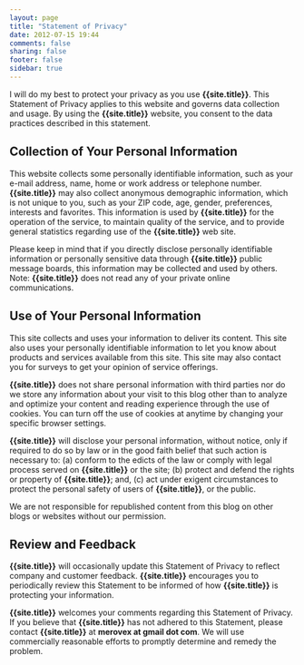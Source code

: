 ```yaml
---
layout: page
title: "Statement of Privacy"
date: 2012-07-15 19:44
comments: false
sharing: false
footer: false
sidebar: true
---
```


I will do my best to protect your privacy as you use **{{site.title}}**. This Statement of Privacy applies to this website and governs data collection and usage.
By using the **{{site.title}}** website, you consent to the data practices described in this statement.

Collection of Your Personal Information
--------------

This website collects some personally identifiable information, such as your e-mail address, name, home or work address or telephone number. **{{site.title}}** may also collect anonymous demographic information, which is not unique to you, such as your ZIP code, age, gender, preferences, interests and favorites. This information is used by **{{site.title}}** for the operation of the service, to maintain quality of the service, and to provide general statistics regarding use of the **{{site.title}}** web site.

Please keep in mind that if you directly disclose personally identifiable information or personally sensitive data through **{{site.title}}** public message boards, this information may be collected and used by others. Note: **{{site.title}}** does not read any of your private online communications.

Use of Your Personal Information
--------------

This site collects and uses your information to deliver its content. This site also uses your personally identifiable information to let you know about products and services available from this site. This site may also contact you for surveys to get your opinion of service offerings.

**{{site.title}}** does not share personal information with third parties nor do we store any information about your visit to this blog other than to analyze and optimize your content and reading experience through the use of cookies. You can turn off the use of cookies at anytime by changing your specific browser settings.

**{{site.title}}** will disclose your personal information, without notice, only if required to do so by law or in the good faith belief that such action is necessary to: (a) conform to the edicts of the law or comply with legal process served on **{{site.title}}** or the site; (b) protect and defend the rights or property of **{{site.title}}**; and, (c) act under exigent circumstances to protect the personal safety of users of **{{site.title}}**, or the public.

We are not responsible for republished content from this blog on other blogs or websites without our permission.

Review and Feedback
------------------

**{{site.title}}** will occasionally update this Statement of Privacy to reflect company and customer feedback. **{{site.title}}** encourages you to periodically review this Statement to be informed of how **{{site.title}}** is protecting your information.

**{{site.title}}** welcomes your comments regarding this Statement of Privacy. If you believe that **{{site.title}}** has not adhered to this Statement, please contact **{{site.title}}** at **merovex at gmail dot com**. We will use commercially reasonable efforts to promptly determine and remedy the problem.